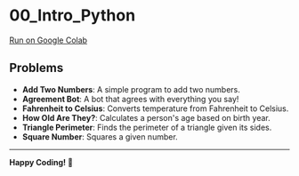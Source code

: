# 00_Intro_Python

[Run on Google Colab](https://colab.research.google.com/drive/13HoZQsMROxKkld88sPPwYioDIkpHiv-R)

## Problems
- **Add Two Numbers**: A simple program to add two numbers.
- **Agreement Bot**: A bot that agrees with everything you say!
- **Fahrenheit to Celsius**: Converts temperature from Fahrenheit to Celsius.
- **How Old Are They?**: Calculates a person's age based on birth year.
- **Triangle Perimeter**: Finds the perimeter of a triangle given its sides.
- **Square Number**: Squares a given number.

---
**Happy Coding! 🚀**
